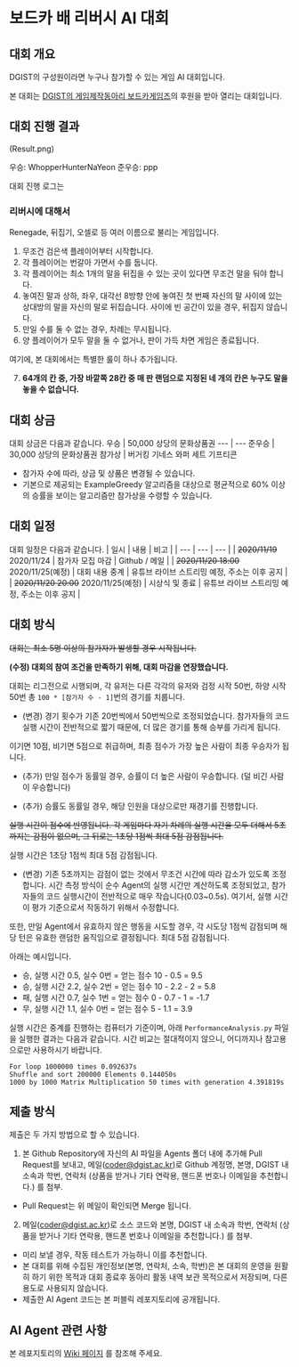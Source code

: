 # 보드카 배 리버시 AI 대회
## 대회 개요
DGIST의 구성원이라면 누구나 참가할 수 있는 게임 AI 대회입니다.

본 대회는 [DGIST의 게임제작동아리 보드카게임즈](http://vodkagames.net)의 후원을 받아 열리는 대회입니다.

## 대회 진행 결과

(Result.png)

우승: WhopperHunterNaYeon
준우승: ppp

대회 진행 로그는 
### 리버시에 대해서
Renegade, 뒤집기, 오셀로 등 여러 이름으로 불리는 게임입니다.

1. 무조건 검은색 플레이어부터 시작합니다.
2. 각 플레이어는 번갈아 가면서 수를 둡니다.
3. 각 플레이어는 최소 1개의 말을 뒤집을 수 있는 곳이 있다면 무조건 말을 둬야 합니다.
4. 놓여진 말과 상하, 좌우, 대각선 8방향 안에 놓여진 첫 번째 자신의 말 사이에 있는 상대방의 말을 자신의 말로 뒤집습니다. 사이에 빈 공간이 있을 경우, 뒤집지 않습니다.
5. 만일 수를 둘 수 없는 경우, 차례는 무시됩니다.
6. 양 플레이어가 모두 말을 둘 수 없거나, 판이 가득 차면 게임은 종료됩니다.

여기에, 본 대회에서는 특별한 룰이 하나 추가됩니다.

7. **64개의 칸 중, 가장 바깥쪽 28칸 중 매 판 랜덤으로 지정된 네 개의 칸은 누구도 말을 놓을 수 없습니다.**


## 대회 상금
대회 상금은 다음과 같습니다.
우승 | 50,000 상당의 문화상품권 
--- | ---
준우승 | 30,000 상당의 문화상품권 
참가상 | 버거킹 기네스 와퍼 세트 기프티콘 
* 참가자 수에 따라, 상금 및 상품은 변경될 수 있습니다.
* 기본으로 제공되는 ExampleGreedy 알고리즘을 대상으로 평균적으로 60% 이상의 승률을 보이는 알고리즘만 참가상을 수령할 수 있습니다.

## 대회 일정
대회 일정은 다음과 같습니다.
| 일시 | 내용 | 비고 |
| --- | --- | --- |
| ~~2020/11/19~~ 2020/11/24 | 참가자 모집 마감 | Github / 메일 |
| ~~2020/11/20 18:00~~ 2020/11/25(예정) | 대회 내용 중계 | 유튜브 라이브 스트리밍 예정, 주소는 이후 공지 |
| ~~2020/11/20 20:00~~ 2020/11/25(예정) | 시상식 및 종료 | 유튜브 라이브 스트리밍 예정, 주소는 이후 공지 |

## 대회 방식
~~대회는 최소 5명 이상의 참가자가 발생할 경우 시작됩니다.~~

**(수정) 대회의 참여 조건을 만족하기 위해, 대회 마감을 연장했습니다.**

대회는 리그전으로 시행되며, 각 유저는 다른 각각의 유저와 검정 시작 50번, 하양 시작 50번 총 `100 * [참가자 수 - 1]`번의 경기를 치룹니다.

- (변경) 경기 횟수가 기존 20번씩에서 50번씩으로 조정되었습니다. 참가자들의 코드 실행 시간이 전반적으로 짧기 때문에, 더 많은 경기를 통해 승부를 가리게 됩니다.

이기면 10점, 비기면 5점으로 취급하며, 최종 점수가 가장 높은 사람이 최종 우승자가 됩니다.

- (추가) 만일 점수가 동률일 경우, 승률이 더 높은 사람이 우승합니다. (덜 비긴 사람이 우승합니다)

- (추가) 승률도 동률일 경우, 해당 인원을 대상으로만 재경기를 진행합니다.

~~실행 시간이 점수에 반영됩니다. 각 게임마다 자기 차례의 실행 시간을 모두 더해서 5초까지는 감점이 없으며, 그 뒤로는 1초당 1점씩 최대 5점 감점됩니다.~~

실행 시간은 1초당 1점씩 최대 5점 감점됩니다.

- (변경) 기존 5초까지는 감점이 없는 것에서 무조건 시간에 따라 감소가 있도록 조정합니다. 시간 측정 방식이 순수 Agent의 실행 시간만 계산하도록 조정되었고, 참가자들의 코드 실행시간이 전반적으로 매우 작습니다(0.03~0.5s). 여기서, 실행 시간이 평가 기준으로서 작동하기 위해서 수정합니다.

또한, 만일 Agent에서 유효하지 않은 행동을 시도할 경우, 각 시도당 1점씩 감점되며 해당 턴은 유효한 랜덤한 움직임으로 결정됩니다. 최대 5점 감점됩니다.

아래는 예시입니다.
- 승, 실행 시간 0.5, 실수 0번 = 얻는 점수 10 - 0.5 = 9.5
- 승, 실행 시간 2.2, 실수 2번 = 얻는 점수 10 - 2.2 - 2 = 5.8
- 패, 실행 시간 0.7, 실수 1번 = 얻는 점수 0 - 0.7 - 1 = -1.7
- 무, 실행 시간 1.1, 실수 0번 = 얻는 점수 5 - 1.1 = 3.9

실행 시간은 중계를 진행하는 컴퓨터가 기준이며, 아래 `PerformanceAnalysis.py` 파일을 실행한 결과는 다음과 같습니다. 시간 비교는 절대적이지 않으니, 어디까지나 참고용으로만 사용하시기 바랍니다.

```
For loop 1000000 times 0.092637s
Shuffle and sort 200000 Elements 0.144050s
1000 by 1000 Matrix Multiplication 50 times with generation 4.391819s
```

## 제출 방식
제출은 두 가지 방법으로 할 수 있습니다.

1. 본 Github Repository에 자신의 AI 파일을 Agents 폴더 내에 추가해 Pull Request를 보내고, 메일(coder@dgist.ac.kr)로 Github 계정명, 본명, DGIST 내 소속과 학번, 연락처 (상품을 받거나 기타 연락용, 핸드폰 번호나 이메일을 추천합니다.) 를 첨부.

* Pull Request는 위 메일이 확인되면 Merge 됩니다.

2. 메일(coder@dgist.ac.kr)로 소스 코드와 본명, DGIST 내 소속과 학번, 연락처 (상품을 받거나 기타 연락용, 핸드폰 번호나 이메일을 추천합니다.) 를 첨부.

* 미리 보낼 경우, 작동 테스트가 가능하니 이를 추천합니다.
* 본 대회를 위해 수집된 개인정보(본명, 연락처, 소속, 학번)은 본 대회의 운영을 원활히 하기 위한 목적과 대회 종료후 동아리 활동 내역 보관 목적으로서 저장되며, 다른 용도로 사용되지 않습니다.
* 제출한 AI Agent 코드는 본 퍼블릭 레포지토리에 공개됩니다.

## AI Agent 관련 사항
본 레포지토리의 [Wiki 페이지](https://github.com/r3coder/vodka-ai-contest-1-reversi/wiki) 를 참조해 주세요. 
